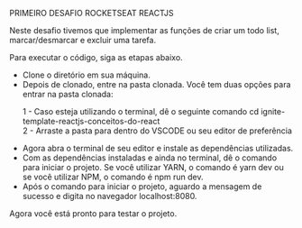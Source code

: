 PRIMEIRO DESAFIO ROCKETSEAT REACTJS

Neste desafio tivemos que implementar as funções de criar um todo list, marcar/desmarcar e excluir uma tarefa.

Para executar o código, siga as etapas abaixo.
<ul>
<li>Clone o diretório em sua máquina.</li>
<li>Depois de clonado, entre na pasta clonada. Você tem duas opções para entrar na pasta clonada:</li> 

  1 - Caso esteja utilizando o terminal, dê o seguinte comando cd ignite-template-reactjs-conceitos-do-react<br>
  2 - Arraste a pasta para dentro do VSCODE ou seu editor de preferência
  
<li>Agora abra o terminal de seu editor e instale as dependências utilizadas.</li> 
<li>Com as dependências instaladas e ainda no terminal, dê o comando para iniciar o projeto. Se você utilizar YARN, o comando é yarn dev ou se você utilizar NPM, o comando é npm run dev.</li> 
<li>Após o comando para iniciar o projeto, aguardo a mensagem de sucesso e digita no navegador localhost:8080.</li> 


</ul>

Agora você está pronto para testar o projeto.


